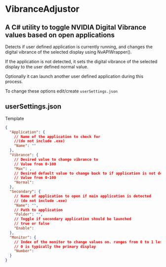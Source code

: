 # VibranceAdjustor
## A C# utility to toggle NVIDIA Digital Vibrance values based on open applications

Detects if user defined application is currently running, and changes the digital vibrance of the selected display using NvAPIWrapper(). 

If the application is not detected, it sets the digital vibrance of the selected display to the user defined normal value.

Optionally it can launch another user defined application during this process. 

To change these options edit/create `userSettings.json`

## userSettings.json

Template
```json
{
  "Application": {
    // Name of the application to check for 
    //(do not include .exe)
    "Name": "" 
  },
  "Vibrance": {
    // Desired value to change vibrance to
    // Value from 0-100
    "Max": ,
    // Desired default value to change back to if application is not detected
    // Value from 0-100
    "Normal": 
  },
  "Secondary": {
    // Name of application to open if main application is detected
    // (do not include .exe)
    "Name": "",
    // Path to application
    "Folder": "",
    // Toggle if secondary application should be launched
    // true or false
    "Enable": 
  },
  "Monitor": {
    // Index of the monitor to change values on. ranges from 0 to 1 less than the number of monitors attachted to the GPU
    // 0 is typically the primary display
    "Number": 
  }
}
```